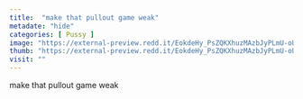 ```yaml
---
title:  "make that pullout game weak"
metadate: "hide"
categories: [ Pussy ]
image: "https://external-preview.redd.it/EokdeHy_PsZQKXhuzMAzbJyPLmU-oUPlpXPQ6THbogY.jpg?auto=webp&s=2ce738cb9503ae9cb976c6d1cdcab54f0209d5b3"
thumb: "https://external-preview.redd.it/EokdeHy_PsZQKXhuzMAzbJyPLmU-oUPlpXPQ6THbogY.jpg?width=1080&crop=smart&auto=webp&s=59141f181488ba1244e781b822b8f29631bd8016"
visit: ""
---
```

make that pullout game weak
